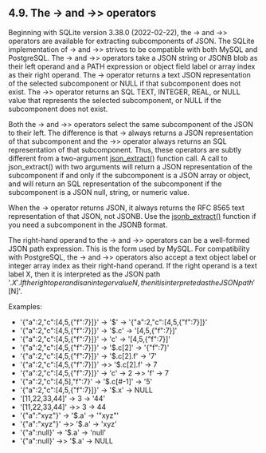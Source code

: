 ## 4\.9\. The \-\> and \-\>\> operators


Beginning with SQLite version 3\.38\.0 (2022\-02\-22\), the \-\>
and \-\>\> operators are available for extracting subcomponents of JSON.
The SQLite implementation of \-\> and \-\>\> strives to be
compatible with both MySQL and PostgreSQL.
The \-\> and \-\>\> operators take a JSON string or JSONB blob
as their left operand and a PATH expression or object field
label or array index as their right operand. The \-\> operator
returns a text JSON representation of the selected subcomponent or
NULL if that subcomponent does not exist. The \-\>\> operator returns
an SQL TEXT, INTEGER, REAL, or NULL value that represents the selected
subcomponent, or NULL if the subcomponent does not exist.



Both the \-\> and \-\>\> operators select the same subcomponent
of the JSON to their left. The difference is that \-\> always returns a
JSON representation of that subcomponent and the \-\>\> operator always
returns an SQL representation of that subcomponent. Thus, these operators
are subtly different from a two\-argument [json\_extract()](json1.html#jex) function call.
A call to json\_extract() with two arguments will return a JSON representation
of the subcomponent if and only if the subcomponent is a JSON array or
object, and will return an SQL representation of the subcomponent if the
subcomponent is a JSON null, string, or numeric value.



When the \-\> operator returns JSON, it always returns the
RFC 8565 text representation of that JSON, not JSONB. Use the
[jsonb\_extract()](json1.html#jexb) function if you need a subcomponent in the
JSONB format.



The right\-hand operand to the \-\> and \-\>\> operators can
be a well\-formed JSON path expression. This is the form used by MySQL.
For compatibility with PostgreSQL,
the \-\> and \-\>\> operators also accept a text object label or
integer array index as their right\-hand operand.
If the right operand is a text
label X, then it is interpreted as the JSON path '$.X'. If the right
operand is an integer value N, then it is interpreted as the JSON path '$\[N]'.



Examples:

* '{"a":2,"c":\[4,5,{"f":7}]}' \-\> '$'
→ '{"a":2,"c":\[4,5,{"f":7}]}'
* '{"a":2,"c":\[4,5,{"f":7}]}' \-\> '$.c'
→ '\[4,5,{"f":7}]'
* '{"a":2,"c":\[4,5,{"f":7}]}' \-\> 'c'
→ '\[4,5,{"f":7}]'
* '{"a":2,"c":\[4,5,{"f":7}]}' \-\> '$.c\[2]'
→ '{"f":7}'
* '{"a":2,"c":\[4,5,{"f":7}]}' \-\> '$.c\[2].f'
→ '7'
* '{"a":2,"c":\[4,5,{"f":7}]}' \-\>\> '$.c\[2].f'
→ 7
* '{"a":2,"c":\[4,5,{"f":7}]}' \-\> 'c' \-\> 2 \-\>\> 'f'
→ 7
* '{"a":2,"c":\[4,5],"f":7}' \-\> '$.c\[\#\-1]'
→ '5'
* '{"a":2,"c":\[4,5,{"f":7}]}' \-\> '$.x'
→ NULL
* '\[11,22,33,44]' \-\> 3
→ '44'
* '\[11,22,33,44]' \-\>\> 3
→ 44
* '{"a":"xyz"}' \-\> '$.a'
→ '"xyz"'
* '{"a":"xyz"}' \-\>\> '$.a'
→ 'xyz'
* '{"a":null}' \-\> '$.a'
→ 'null'
* '{"a":null}' \-\>\> '$.a'
→ NULL







